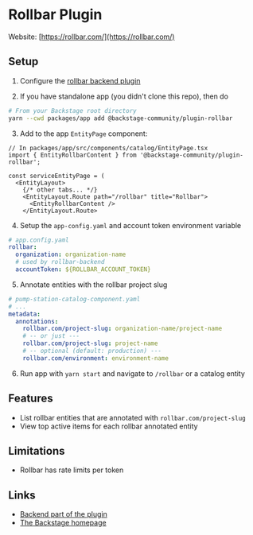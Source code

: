 # Rollbar Plugin

Website: [https://rollbar.com/](https://rollbar.com/)

## Setup

1. Configure the [rollbar backend plugin](https://github.com/backstage/community-plugins/tree/main/workspaces/rollbar/plugins/rollbar-backend)

2. If you have standalone app (you didn't clone this repo), then do

```bash
# From your Backstage root directory
yarn --cwd packages/app add @backstage-community/plugin-rollbar
```

3. Add to the app `EntityPage` component:

```tsx
// In packages/app/src/components/catalog/EntityPage.tsx
import { EntityRollbarContent } from '@backstage-community/plugin-rollbar';

const serviceEntityPage = (
  <EntityLayout>
    {/* other tabs... */}
    <EntityLayout.Route path="/rollbar" title="Rollbar">
      <EntityRollbarContent />
    </EntityLayout.Route>
```

4. Setup the `app-config.yaml` and account token environment variable

```yaml
# app.config.yaml
rollbar:
  organization: organization-name
  # used by rollbar-backend
  accountToken: ${ROLLBAR_ACCOUNT_TOKEN}
```

5. Annotate entities with the rollbar project slug

```yaml
# pump-station-catalog-component.yaml
# ...
metadata:
  annotations:
    rollbar.com/project-slug: organization-name/project-name
    # -- or just ---
    rollbar.com/project-slug: project-name
    # -- optional (default: production) ---
    rollbar.com/environment: environment-name
```

6. Run app with `yarn start` and navigate to `/rollbar` or a catalog entity

## Features

- List rollbar entities that are annotated with `rollbar.com/project-slug`
- View top active items for each rollbar annotated entity

## Limitations

- Rollbar has rate limits per token

## Links

- [Backend part of the plugin](https://github.com/backstage/community-plugins/tree/main/workspaces/rollbar/plugins/rollbar-backend)
- [The Backstage homepage](https://backstage.io)
